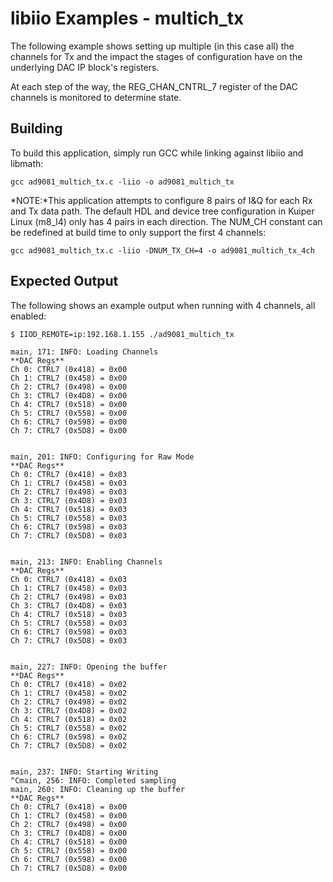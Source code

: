 # libiio Examples - multich_tx

The following example shows setting up multiple (in this case all) the channels
for Tx and the impact the stages of configuration have on the underlying DAC
IP block's registers.

At each step of the way, the REG_CHAN_CNTRL_7 register of the DAC channels is
monitored to determine state.

## Building
To build this application, simply run GCC while linking against libiio and
libmath:

`gcc ad9081_multich_tx.c -liio -o ad9081_multich_tx`

*NOTE:*This application attempts to configure 8 pairs of I&Q for each Rx and Tx
data path.  The default HDL and device tree configuration in Kuiper Linux (m8_l4)
only has 4 pairs in each direction.  The NUM_CH constant can be redefined at
build time to only support the first 4 channels:

`gcc ad9081_multich_tx.c -liio -DNUM_TX_CH=4 -o ad9081_multich_tx_4ch`

## Expected Output
The following shows an example output when running with 4 channels, all enabled:

```
$ IIOD_REMOTE=ip:192.168.1.155 ./ad9081_multich_tx

main, 171: INFO: Loading Channels
**DAC Regs**
Ch 0: CTRL7 (0x418) = 0x00
Ch 1: CTRL7 (0x458) = 0x00
Ch 2: CTRL7 (0x498) = 0x00
Ch 3: CTRL7 (0x4D8) = 0x00
Ch 4: CTRL7 (0x518) = 0x00
Ch 5: CTRL7 (0x558) = 0x00
Ch 6: CTRL7 (0x598) = 0x00
Ch 7: CTRL7 (0x5D8) = 0x00


main, 201: INFO: Configuring for Raw Mode
**DAC Regs**
Ch 0: CTRL7 (0x418) = 0x03
Ch 1: CTRL7 (0x458) = 0x03
Ch 2: CTRL7 (0x498) = 0x03
Ch 3: CTRL7 (0x4D8) = 0x03
Ch 4: CTRL7 (0x518) = 0x03
Ch 5: CTRL7 (0x558) = 0x03
Ch 6: CTRL7 (0x598) = 0x03
Ch 7: CTRL7 (0x5D8) = 0x03


main, 213: INFO: Enabling Channels
**DAC Regs**
Ch 0: CTRL7 (0x418) = 0x03
Ch 1: CTRL7 (0x458) = 0x03
Ch 2: CTRL7 (0x498) = 0x03
Ch 3: CTRL7 (0x4D8) = 0x03
Ch 4: CTRL7 (0x518) = 0x03
Ch 5: CTRL7 (0x558) = 0x03
Ch 6: CTRL7 (0x598) = 0x03
Ch 7: CTRL7 (0x5D8) = 0x03


main, 227: INFO: Opening the buffer
**DAC Regs**
Ch 0: CTRL7 (0x418) = 0x02
Ch 1: CTRL7 (0x458) = 0x02
Ch 2: CTRL7 (0x498) = 0x02
Ch 3: CTRL7 (0x4D8) = 0x02
Ch 4: CTRL7 (0x518) = 0x02
Ch 5: CTRL7 (0x558) = 0x02
Ch 6: CTRL7 (0x598) = 0x02
Ch 7: CTRL7 (0x5D8) = 0x02


main, 237: INFO: Starting Writing
^Cmain, 256: INFO: Completed sampling
main, 260: INFO: Cleaning up the buffer
**DAC Regs**
Ch 0: CTRL7 (0x418) = 0x00
Ch 1: CTRL7 (0x458) = 0x00
Ch 2: CTRL7 (0x498) = 0x00
Ch 3: CTRL7 (0x4D8) = 0x00
Ch 4: CTRL7 (0x518) = 0x00
Ch 5: CTRL7 (0x558) = 0x00
Ch 6: CTRL7 (0x598) = 0x00
Ch 7: CTRL7 (0x5D8) = 0x00
```